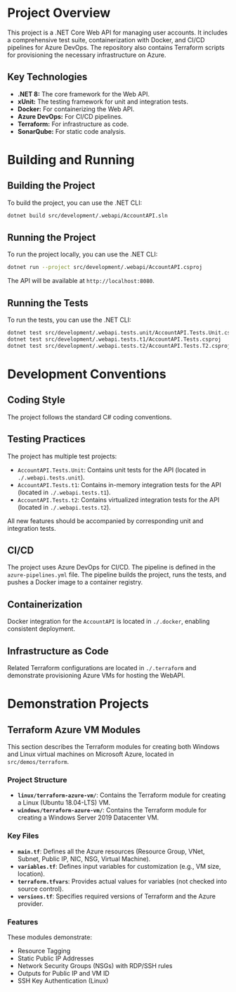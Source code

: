 # Project Overview

This project is a .NET Core Web API for managing user accounts. It includes a comprehensive test suite, containerization with Docker, and CI/CD pipelines for Azure DevOps. The repository also contains Terraform scripts for provisioning the necessary infrastructure on Azure.

## Key Technologies

*   **.NET 8:** The core framework for the Web API.
*   **xUnit:** The testing framework for unit and integration tests.
*   **Docker:** For containerizing the Web API.
*   **Azure DevOps:** For CI/CD pipelines.
*   **Terraform:** For infrastructure as code.
*   **SonarQube:** For static code analysis.

# Building and Running

## Building the Project

To build the project, you can use the .NET CLI:

```bash
dotnet build src/development/.webapi/AccountAPI.sln
```

## Running the Project

To run the project locally, you can use the .NET CLI:

```bash
dotnet run --project src/development/.webapi/AccountAPI.csproj
```

The API will be available at `http://localhost:8080`.

## Running the Tests

To run the tests, you can use the .NET CLI:

```bash
dotnet test src/development/.webapi.tests.unit/AccountAPI.Tests.Unit.csproj
dotnet test src/development/.webapi.tests.t1/AccountAPI.Tests.csproj
dotnet test src/development/.webapi.tests.t2/AccountAPI.Tests.T2.csproj
```

# Development Conventions

## Coding Style

The project follows the standard C# coding conventions.

## Testing Practices

The project has multiple test projects:

*   `AccountAPI.Tests.Unit`: Contains unit tests for the API (located in `./.webapi.tests.unit`).
*   `AccountAPI.Tests.t1`: Contains in-memory integration tests for the API (located in `./.webapi.tests.t1`).
*   `AccountAPI.Tests.t2`: Contains virtualized integration tests for the API (located in `./.webapi.tests.t2`).

All new features should be accompanied by corresponding unit and integration tests.

## CI/CD

The project uses Azure DevOps for CI/CD. The pipeline is defined in the `azure-pipelines.yml` file. The pipeline builds the project, runs the tests, and pushes a Docker image to a container registry.

## Containerization

Docker integration for the `AccountAPI` is located in `./.docker`, enabling consistent deployment.

## Infrastructure as Code

Related Terraform configurations are located in `./.terraform` and demonstrate provisioning Azure VMs for hosting the WebAPI.

# Demonstration Projects

## Terraform Azure VM Modules

This section describes the Terraform modules for creating both Windows and Linux virtual machines on Microsoft Azure, located in `src/demos/terraform`.

### Project Structure

*   **`linux/terraform-azure-vm/`**: Contains the Terraform module for creating a Linux (Ubuntu 18.04-LTS) VM.
*   **`windows/terraform-azure-vm/`**: Contains the Terraform module for creating a Windows Server 2019 Datacenter VM.

### Key Files

*   **`main.tf`**: Defines all the Azure resources (Resource Group, VNet, Subnet, Public IP, NIC, NSG, Virtual Machine).
*   **`variables.tf`**: Defines input variables for customization (e.g., VM size, location).
*   **`terraform.tfvars`**: Provides actual values for variables (not checked into source control).
*   **`versions.tf`**: Specifies required versions of Terraform and the Azure provider.

### Features

These modules demonstrate:

*   Resource Tagging
*   Static Public IP Addresses
*   Network Security Groups (NSGs) with RDP/SSH rules
*   Outputs for Public IP and VM ID
*   SSH Key Authentication (Linux)
